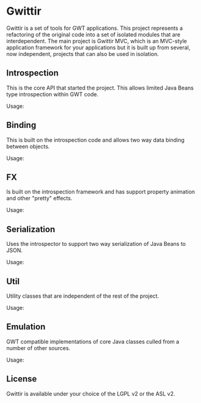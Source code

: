 Gwittir
=======

Gwittir is a set of tools for GWT applications. This project represents a refactoring
of the original code into a set of isolated modules that are interdependent. The main
project is Gwittir MVC, which is an MVC-style application framework for your applications
but it is built up from several, now independent, projects that can also be used in isolation.

Introspection
-------------

This is the core API that started the project. This allows limited Java Beans type introspection
within GWT code.

Usage:
<inherits name="com.totsp.gwittir.Introspection" />

Binding
-------

This is built on the introspection code and allows two way data binding between objects.

Usage:
<inherits name="com.totsp.gwittir.Binding" />

FX
--

Is built on the introspection framework and has support property animation and other "pretty" effects.

Usage:
<inherits name='com.totsp.gwittir.FX' />

Serialization
-------------

Uses the introspector to support two way serialization of Java Beans to JSON.

Usage:
<inherits name="com.totsp.gwittir.JSON" />

Util
----

Utility classes that are independent of the rest of the project.

Usage:
<inherits name="com.totsp.gwittir.Util" />


Emulation
---------

GWT compatible implementations of core Java classes culled from a number of other sources.

Usage:
<inherits name="com.totsp.gwittir.Emul"/>

License
-------

Gwittir is available under your choice of the LGPL v2 or the ASL v2.
